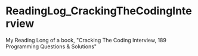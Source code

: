 # ReadingLog_CrackingTheCodingInterview
My Reading Long of a book, "Cracking The Coding Interview, 189 Programming Questions &amp; Solutions"
